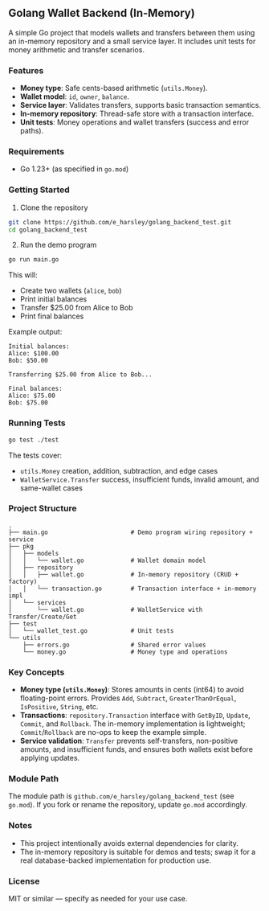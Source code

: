 ## Golang Wallet Backend (In-Memory)

A simple Go project that models wallets and transfers between them using an in-memory repository and a small service layer. It includes unit tests for money arithmetic and transfer scenarios.

### Features
- **Money type**: Safe cents-based arithmetic (`utils.Money`).
- **Wallet model**: `id`, `owner`, `balance`.
- **Service layer**: Validates transfers, supports basic transaction semantics.
- **In-memory repository**: Thread-safe store with a transaction interface.
- **Unit tests**: Money operations and wallet transfers (success and error paths).

### Requirements
- Go 1.23+ (as specified in `go.mod`)

### Getting Started
1. Clone the repository
```bash
git clone https://github.com/e_harsley/golang_backend_test.git
cd golang_backend_test
```

2. Run the demo program
```bash
go run main.go
```
This will:
- Create two wallets (`alice`, `bob`)
- Print initial balances
- Transfer $25.00 from Alice to Bob
- Print final balances

Example output:
```text
Initial balances:
Alice: $100.00
Bob: $50.00

Transferring $25.00 from Alice to Bob...

Final balances:
Alice: $75.00
Bob: $75.00
```

### Running Tests
```bash
go test ./test
```
The tests cover:
- `utils.Money` creation, addition, subtraction, and edge cases
- `WalletService.Transfer` success, insufficient funds, invalid amount, and same-wallet cases

### Project Structure
```text
.
├── main.go                       # Demo program wiring repository + service
├── pkg
│   ├── models
│   │   └── wallet.go             # Wallet domain model
│   ├── repository
│   │   ├── wallet.go             # In-memory repository (CRUD + factory)
│   │   └── transaction.go        # Transaction interface + in-memory impl
│   └── services
│       └── wallet.go             # WalletService with Transfer/Create/Get
├── test
│   └── wallet_test.go            # Unit tests
└── utils
    ├── errors.go                 # Shared error values
    └── money.go                  # Money type and operations
```

### Key Concepts
- **Money type (`utils.Money`)**: Stores amounts in cents (int64) to avoid floating-point errors. Provides `Add`, `Subtract`, `GreaterThanOrEqual`, `IsPositive`, `String`, etc.
- **Transactions**: `repository.Transaction` interface with `GetByID`, `Update`, `Commit`, and `Rollback`. The in-memory implementation is lightweight; `Commit`/`Rollback` are no-ops to keep the example simple.
- **Service validation**: `Transfer` prevents self-transfers, non-positive amounts, and insufficient funds, and ensures both wallets exist before applying updates.

### Module Path
The module path is `github.com/e_harsley/golang_backend_test` (see `go.mod`). If you fork or rename the repository, update `go.mod` accordingly.

### Notes
- This project intentionally avoids external dependencies for clarity.
- The in-memory repository is suitable for demos and tests; swap it for a real database-backed implementation for production use.

### License
MIT or similar — specify as needed for your use case.


